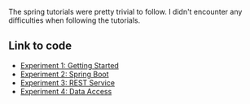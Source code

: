 The spring tutorials were pretty trivial to follow. I didn't encounter any difficulties when following the tutorials.


## Link to code

- [Experiment 1: Getting Started](springboot-1/src/main/java/no/hvl/dat250/springboot)
- [Experiment 2: Spring Boot](springboot-2/src/main/java/no/hvl/dat250/springboot/springboot)
- [Experiment 3: REST Service](springboot-3/src/main/java/no/hvl/dat250/springboot)
- [Experiment 4: Data Access](springboot-4/src/main/java/no/hvl/dat250/springboot)
